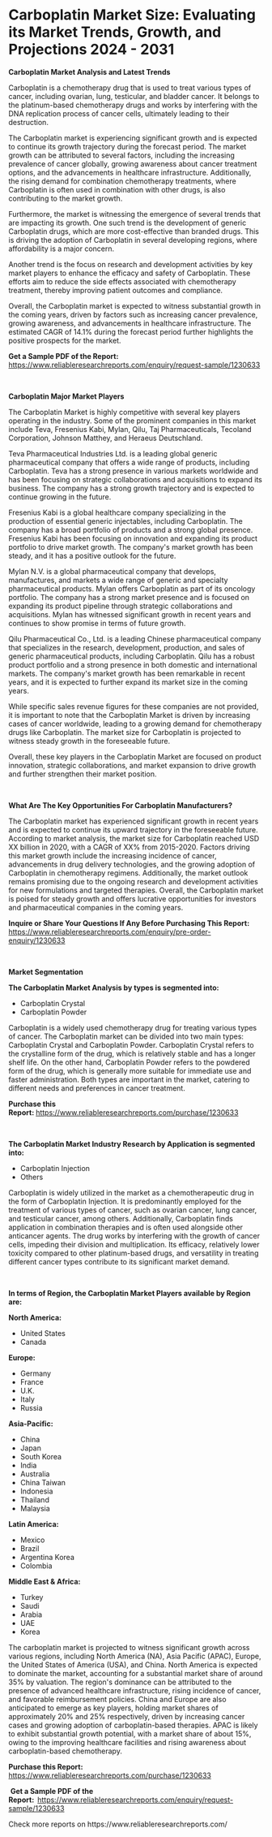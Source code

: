 <p><h1>Carboplatin Market Size: Evaluating its Market Trends, Growth, and Projections 2024 - 2031</h1></p><p><strong>Carboplatin Market Analysis and Latest Trends</strong></p>
<p><p>Carboplatin is a chemotherapy drug that is used to treat various types of cancer, including ovarian, lung, testicular, and bladder cancer. It belongs to the platinum-based chemotherapy drugs and works by interfering with the DNA replication process of cancer cells, ultimately leading to their destruction.</p><p>The Carboplatin market is experiencing significant growth and is expected to continue its growth trajectory during the forecast period. The market growth can be attributed to several factors, including the increasing prevalence of cancer globally, growing awareness about cancer treatment options, and the advancements in healthcare infrastructure. Additionally, the rising demand for combination chemotherapy treatments, where Carboplatin is often used in combination with other drugs, is also contributing to the market growth.</p><p>Furthermore, the market is witnessing the emergence of several trends that are impacting its growth. One such trend is the development of generic Carboplatin drugs, which are more cost-effective than branded drugs. This is driving the adoption of Carboplatin in several developing regions, where affordability is a major concern.</p><p>Another trend is the focus on research and development activities by key market players to enhance the efficacy and safety of Carboplatin. These efforts aim to reduce the side effects associated with chemotherapy treatment, thereby improving patient outcomes and compliance.</p><p>Overall, the Carboplatin market is expected to witness substantial growth in the coming years, driven by factors such as increasing cancer prevalence, growing awareness, and advancements in healthcare infrastructure. The estimated CAGR of 14.1% during the forecast period further highlights the positive prospects for the market.</p></p>
<p><strong>Get a Sample PDF of the Report:&nbsp;</strong> <a href="https://www.reliableresearchreports.com/enquiry/request-sample/1230633">https://www.reliableresearchreports.com/enquiry/request-sample/1230633</a></p>
<p>&nbsp;</p>
<p><strong>Carboplatin Major Market Players</strong></p>
<p><p>The Carboplatin Market is highly competitive with several key players operating in the industry. Some of the prominent companies in this market include Teva, Fresenius Kabi, Mylan, Qilu, Taj Pharmaceuticals, Tecoland Corporation, Johnson Matthey, and Heraeus Deutschland.</p><p>Teva Pharmaceutical Industries Ltd. is a leading global generic pharmaceutical company that offers a wide range of products, including Carboplatin. Teva has a strong presence in various markets worldwide and has been focusing on strategic collaborations and acquisitions to expand its business. The company has a strong growth trajectory and is expected to continue growing in the future.</p><p>Fresenius Kabi is a global healthcare company specializing in the production of essential generic injectables, including Carboplatin. The company has a broad portfolio of products and a strong global presence. Fresenius Kabi has been focusing on innovation and expanding its product portfolio to drive market growth. The company's market growth has been steady, and it has a positive outlook for the future.</p><p>Mylan N.V. is a global pharmaceutical company that develops, manufactures, and markets a wide range of generic and specialty pharmaceutical products. Mylan offers Carboplatin as part of its oncology portfolio. The company has a strong market presence and is focused on expanding its product pipeline through strategic collaborations and acquisitions. Mylan has witnessed significant growth in recent years and continues to show promise in terms of future growth.</p><p>Qilu Pharmaceutical Co., Ltd. is a leading Chinese pharmaceutical company that specializes in the research, development, production, and sales of generic pharmaceutical products, including Carboplatin. Qilu has a robust product portfolio and a strong presence in both domestic and international markets. The company's market growth has been remarkable in recent years, and it is expected to further expand its market size in the coming years.</p><p>While specific sales revenue figures for these companies are not provided, it is important to note that the Carboplatin Market is driven by increasing cases of cancer worldwide, leading to a growing demand for chemotherapy drugs like Carboplatin. The market size for Carboplatin is projected to witness steady growth in the foreseeable future.</p><p>Overall, these key players in the Carboplatin Market are focused on product innovation, strategic collaborations, and market expansion to drive growth and further strengthen their market position.</p></p>
<p>&nbsp;</p>
<p><strong>What Are The Key Opportunities For Carboplatin Manufacturers?</strong></p>
<p><p>The Carboplatin market has experienced significant growth in recent years and is expected to continue its upward trajectory in the foreseeable future. According to market analysis, the market size for Carboplatin reached USD XX billion in 2020, with a CAGR of XX% from 2015-2020. Factors driving this market growth include the increasing incidence of cancer, advancements in drug delivery technologies, and the growing adoption of Carboplatin in chemotherapy regimens. Additionally, the market outlook remains promising due to the ongoing research and development activities for new formulations and targeted therapies. Overall, the Carboplatin market is poised for steady growth and offers lucrative opportunities for investors and pharmaceutical companies in the coming years.</p></p>
<p><strong>Inquire or Share Your Questions If Any Before Purchasing This Report:</strong> <a href="https://www.reliableresearchreports.com/enquiry/pre-order-enquiry/1230633">https://www.reliableresearchreports.com/enquiry/pre-order-enquiry/1230633</a></p>
<p>&nbsp;</p>
<p><strong>Market Segmentation</strong></p>
<p><strong>The Carboplatin Market Analysis by types is segmented into:</strong></p>
<p><ul><li>Carboplatin Crystal</li><li>Carboplatin Powder</li></ul></p>
<p><p>Carboplatin is a widely used chemotherapy drug for treating various types of cancer. The Carboplatin market can be divided into two main types: Carboplatin Crystal and Carboplatin Powder. Carboplatin Crystal refers to the crystalline form of the drug, which is relatively stable and has a longer shelf life. On the other hand, Carboplatin Powder refers to the powdered form of the drug, which is generally more suitable for immediate use and faster administration. Both types are important in the market, catering to different needs and preferences in cancer treatment.</p></p>
<p><strong>Purchase this Report:&nbsp;</strong><a href="https://www.reliableresearchreports.com/purchase/1230633">https://www.reliableresearchreports.com/purchase/1230633</a></p>
<p>&nbsp;</p>
<p><strong>The Carboplatin Market Industry Research by Application is segmented into:</strong></p>
<p><ul><li>Carboplatin Injection</li><li>Others</li></ul></p>
<p><p>Carboplatin is widely utilized in the market as a chemotherapeutic drug in the form of Carboplatin Injection. It is predominantly employed for the treatment of various types of cancer, such as ovarian cancer, lung cancer, and testicular cancer, among others. Additionally, Carboplatin finds application in combination therapies and is often used alongside other anticancer agents. The drug works by interfering with the growth of cancer cells, impeding their division and multiplication. Its efficacy, relatively lower toxicity compared to other platinum-based drugs, and versatility in treating different cancer types contribute to its significant market demand.</p></p>
<p>&nbsp;</p>
<p><strong>In terms of Region, the Carboplatin Market Players available by Region are:</strong></p>
<p>
    <p> <strong> North America: </strong>
        <ul>
            <li>United States</li>
            <li>Canada</li>
        </ul>
        </p> 
    <p> <strong> Europe: </strong>
        <ul>
            <li>Germany</li>
            <li>France</li>
            <li>U.K.</li>
            <li>Italy</li>
            <li>Russia</li>
        </ul>
        </p> 
    <p> <strong> Asia-Pacific: </strong>
        <ul>
            <li>China</li>
            <li>Japan</li>
            <li>South Korea</li>
            <li>India</li>
            <li>Australia</li>
            <li>China Taiwan</li>
            <li>Indonesia</li>
            <li>Thailand</li>
            <li>Malaysia</li>
        </ul>
        </p> 
    <p> <strong> Latin America: </strong>
        <ul>
            <li>Mexico</li>
            <li>Brazil</li>
            <li>Argentina Korea</li>
            <li>Colombia</li>
        </ul>
        </p> 
    <p> <strong> Middle East & Africa: </strong>
        <ul>
            <li>Turkey</li>
            <li>Saudi</li>
            <li>Arabia</li>
            <li>UAE</li>
            <li>Korea</li>
        </ul>
    </p>
    </p>
<p><p>The carboplatin market is projected to witness significant growth across various regions, including North America (NA), Asia Pacific (APAC), Europe, the United States of America (USA), and China. North America is expected to dominate the market, accounting for a substantial market share of around 35% by valuation. The region's dominance can be attributed to the presence of advanced healthcare infrastructure, rising incidence of cancer, and favorable reimbursement policies. China and Europe are also anticipated to emerge as key players, holding market shares of approximately 20% and 25% respectively, driven by increasing cancer cases and growing adoption of carboplatin-based therapies. APAC is likely to exhibit substantial growth potential, with a market share of about 15%, owing to the improving healthcare facilities and rising awareness about carboplatin-based chemotherapy.</p></p>
<p><strong>Purchase this Report: </strong><a href="https://www.reliableresearchreports.com/purchase/1230633">https://www.reliableresearchreports.com/purchase/1230633</a></p>
<p>&nbsp;<strong>Get a Sample PDF of the Report:&nbsp;&nbsp;</strong><a href="https://www.reliableresearchreports.com/enquiry/request-sample/1230633">https://www.reliableresearchreports.com/enquiry/request-sample/1230633</a></p>
<p><strong></strong></p>
<p>Check more reports on https://www.reliableresearchreports.com/</p>